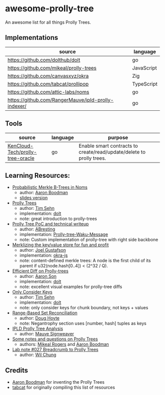 # awesome-prolly-tree

An awesome list for all things Prolly Trees.


## Implementations

| source | language |
| ------ | -------- |
| https://github.com/dolthub/dolt | go |
| https://github.com/mikeal/prolly-trees | JavaScript |
| https://github.com/canvasxyz/okra | Zig |
| https://github.com/tabcat/prollipop | TypeScript |
| https://github.com/attic-labs/noms | go |
| https://github.com/RangerMauve/ipld-prolly-indexer/ | go |

## Tools

| source | language | purpose |
| ------ | -------- | ------- |
| [KenCloud-Tech/prolly-tree-oracle](https://github.com/KenCloud-Tech/prolly-tree-oracle) | go | Enable smart contracts to create/read/update/delete to prolly trees. |

## Learning Resources:

- [Probabilistic Merkle B-Trees in Noms](https://github.com/attic-labs/noms/blob/master/doc/intro.md#prolly-trees-probabilistic-b-trees)
  - author: [Aaron Boodman](https://aaronboodman.com/)
  - [slides version](https://docs.google.com/presentation/d/18zRxxI7plB0mJkhLPfo8KJ_f-tyIIPj9L4dZroyqEF0/edit#slide=id.g3615e39343_0_0)
- [Prolly Trees](https://www.dolthub.com/blog/2024-03-03-prolly-trees/)
  - author: [Tim Sehn](https://github.com/timsehn)
  - implementation: [dolt](https://github.com/dolthub/dolt)
  - note: great introduction to prolly-trees
- [Prolly Tree PoC and technical writeup](https://github.com/waku-org/research/issues/78)
  - author: [ABresting](https://github.com/ABresting)
  - implementation: [Prolly-tree-Waku-Message](https://github.com/ABresting/Prolly-Tree-Waku-Message)
  - note: Custom implementation of prolly-tree with right side backbone
- [Merklizing the key/value store for fun and profit](https://joelgustafson.com/posts/2023-05-04/merklizing-the-key-value-store-for-fun-and-profit)
  - author: [Joel Gustafson](https://joelgustafson.com/)
  - implementation: [okra-js](https://github.com/canvasxyz/okra-js/tree/main/packages/okra)
  - note: content-defined merkle trees: A node is the first child of its parent if u32(node.hash[0..4]) < (2^32 / Q).
- [Efficient Diff on Prolly-trees](https://www.dolthub.com/blog/2020-06-16-efficient-diff-on-prolly-trees/)
  - author: [Aaron Son](https://github.com/reltuk)
  - implementation: [dolt](https://github.com/dolthub/dolt)
  - note: excellent visual examples for prolly-tree diffs
- [Only Consider Keys](https://docs.dolthub.com/architecture/storage-engine/prolly-tree#only-consider-keys)
  - author: [Tim Sehn](https://github.com/timsehn)
  - implementation: [dolt](https://github.com/dolthub/dolt)
  - note: only consider keys for chunk boundary, not keys + values
- [Range-Based Set Reconciliation](https://logperiodic.com/rbsr.html)
  - author: [Doug Hoyte](https://hoytech.com/about)
  - note: Negantrophy section uses [number, hash] tuples as keys
- [IPLD Prolly Tree Analysis](https://github.com/RangerMauve/blog.mauve.moe/pull/3)
  - author: [Mauve Signweaver](https://github.com/RangerMauve)
- [Some notes and questions on Prolly Trees](https://github.com/attic-labs/noms/issues/3878)
  - authors: [Mikeal Rogers](https://github.com/mikeal) and [Aaron Boodman](https://github.com/aboodman)
- [Lab note #027 Breadcrumb to Prolly Trees](https://interjectedfuture.com/lab-notes/lab-note-027-breadcrumb-to-prolly-trees/)
  - author: [Wil Chung](https://x.com/iamwil)

## Credits

- [Aaron Boodman](https://github.com/aboodman) for inventing the Prolly Trees
- [tabcat](https://github.com/tabcat) for originally compiling this list of resources
